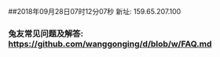 ##2018年09月28日07时12分07秒 新址: 159.65.207.100
### 兔友常见问题及解答: https://github.com/wanggonging/d/blob/w/FAQ.md
